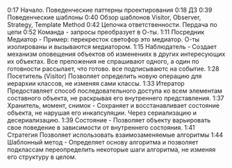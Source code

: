 0:17  Начало. Поведенческие паттерны проектирования
0:18 ДЗ
0:39 Поведенческие шаблоны
0:40 Обзор шаблонов Visitor, Observer, Strategy, Template Method
0:42 Цепочка ответственности. Пердача по цепи 
0:52 Команда - запросы преобразует в О-ты. 
1:11 Посредник Медиатор - Пример: перекресток светофор это медиатор. О-ты изолированы и вызываются медиатором.
1:15 Наблюдатель - Создает механизм оповещения объектов об изменениях в других интересующих их объектах. Все преложения не спрашивают одного, а один по готовности рассылает, что готово. все подписываютс на событие.
1:28 Посетитель (Visitor) Позволяет определить новую операцию для иерархии классов, не изменяя сами классы.
1:33 Итератор Предоставляет способ последовательного доступа ко всем элементам составного объекта, не раскрывая его внутреннего представления.
1:37 Хранитель, момент, снимок - Сохраняет и восстанавливает состояние объекта, не нарушая его инкапсуляции. Через сериализацию и десериализацию.
1:39 Состояние - Позволяет объекту варьировать свое поведение в зависимости от внутреннего состояния. 
1:41 Стратегия Позволяет использовать взаимозаменяемые алгоритмы
1:44 Шаблонный метод - Определяет основу алгоритма и позволяет подклассам переопределить некоторые шаги алгоритма, не изменяя его структуру в целом.

